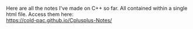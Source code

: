 Here are all the notes I've made on C++ so far. All contained within a single html file.
Access them here: <br/>
https://cold-pac.github.io/Cplusplus-Notes/
